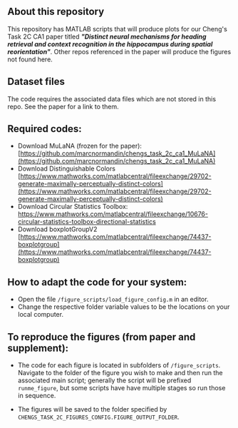 ## About this repository

This repository has MATLAB scripts that will produce plots for our Cheng's Task 2C CA1 paper titled ***"Distinct neural mechanisms for heading retrieval and context recognition in the hippocampus during spatial reorientation"***. Other repos referenced in the paper will produce the figures not found here.

## Dataset files

The code requires the associated data files which are not stored in this repo. See the paper for a link to them.

## Required codes:
* Download MuLaNA (frozen for the paper): [https://github.com/marcnormandin/chengs_task_2c_ca1_MuLaNA](https://github.com/marcnormandin/chengs_task_2c_ca1_MuLaNA)
* Download Distinguishable Colors [https://www.mathworks.com/matlabcentral/fileexchange/29702-generate-maximally-perceptually-distinct-colors](https://www.mathworks.com/matlabcentral/fileexchange/29702-generate-maximally-perceptually-distinct-colors)
* Download Circular Statistics Toolbox: https://www.mathworks.com/matlabcentral/fileexchange/10676-circular-statistics-toolbox-directional-statistics
* Download boxplotGroupV2 [https://www.mathworks.com/matlabcentral/fileexchange/74437-boxplotgroup](https://www.mathworks.com/matlabcentral/fileexchange/74437-boxplotgroup)

## How to adapt the code for your system:

* Open the file `/figure_scripts/load_figure_config.m` in an editor.
* Change the respective folder variable values to be the locations on your local computer.

## To reproduce the figures (from paper and supplement):

* The code for each figure is located in subfolders of `/figure_scripts`. Navigate to the folder of the figure you wish to make and then run the associated main script; generally the script will be prefixed `runme_figure`, but some scripts have have multiple stages so run those in sequence.

* The figures will be saved to the folder specified by `CHENGS_TASK_2C_FIGURES_CONFIG.FIGURE_OUTPUT_FOLDER`.
